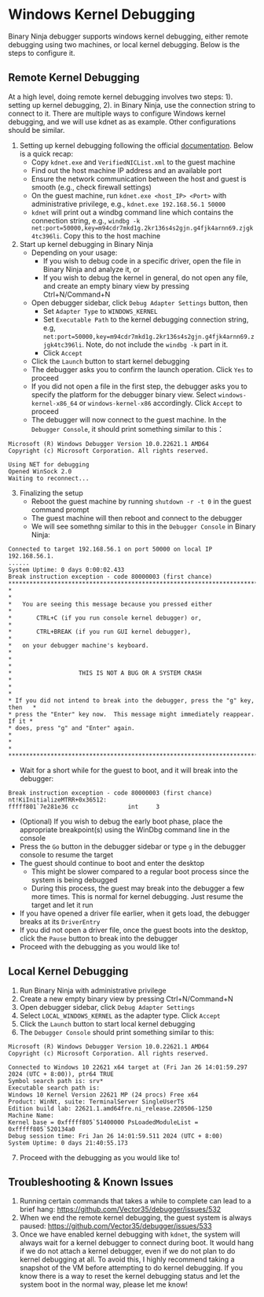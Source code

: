 # Windows Kernel Debugging

Binary Ninja debugger supports windows kernel debugging, either remote debugging using two machines, or local kernel debugging.
Below is the steps to configure it.

## Remote Kernel Debugging

At a high level, doing remote kernel debugging involves two steps: 1). setting up kernel debugging, 2). in Binary Ninja,
use the connection string to connect to it. There are multiple ways to configure Windows kernel debugging, and we will 
use kdnet as as example. Other configurations should be similar.

1. Setting up kernel debugging following the official [documentation](https://learn.microsoft.com/en-us/windows-hardware/drivers/debugger/setting-up-a-network-debugging-connection-automatically). Below is a quick recap:
   - Copy `kdnet.exe` and `VerifiedNICList.xml` to the guest machine
   - Find out the host machine IP address and an available port
   - Ensure the network communication between the host and guest is smooth (e.g., check firewall settings)
   - On the guest machine, run `kdnet.exe <host_IP> <Port>` with administrative privilege, e.g., `kdnet.exe 192.168.56.1 50000`
   - `kdnet` will print out a windbg command line which contains the connection string, e.g., `windbg -k net:port=50000,key=m94cdr7mkd1g.2kr136s4s2gjn.g4fjk4arnn69.zjgk4tc396li`. Copy this to the host machine
2. Start up kernel debugging in Binary Ninja
   - Depending on your usage:
     - If you wish to debug code in a specific driver, open the file in Binary Ninja and analyze it, or
     - If you wish to debug the kernel in general, do not open any file, and create an empty binary view by pressing Ctrl+N/Command+N
   - Open debugger sidebar, click `Debug Adapter Settings` button, then
     - Set `Adapter Type` to `WINDOWS_KERNEL`
     - Set `Executable Path` to the kernel debugging connection string, e.g, `net:port=50000,key=m94cdr7mkd1g.2kr136s4s2gjn.g4fjk4arnn69.zjgk4tc396li`. Note, do not include the `windbg -k` part in it.
     - Click `Accept`
   - Click the `Launch` button to start kernel debugging
   - The debugger asks you to confirm the launch operation. Click `Yes` to proceed
   - If you did not open a file in the first step, the debugger asks you to specify the platform for the debugger binary view. Select `windows-kernel-x86_64` or `windows-kernel-x86` accordingly. Click `Accept` to proceed
   - The debugger will now connect to the guest machine. In the `Debugger Console`, it should print something similar to this：
```
Microsoft (R) Windows Debugger Version 10.0.22621.1 AMD64
Copyright (c) Microsoft Corporation. All rights reserved.

Using NET for debugging
Opened WinSock 2.0
Waiting to reconnect...
```

3. Finalizing the setup
   - Reboot the guest machine by running `shutdown -r -t 0` in the guest command prompt
   - The guest machine will then reboot and connect to the debugger
   - We will see somethng similar to this in the `Debugger Console` in Binary Ninja:
```
Connected to target 192.168.56.1 on port 50000 on local IP 192.168.56.1.
......
System Uptime: 0 days 0:00:02.433
Break instruction exception - code 80000003 (first chance)
*******************************************************************************
*                                                                             *
*   You are seeing this message because you pressed either                    *
*       CTRL+C (if you run console kernel debugger) or,                       *
*       CTRL+BREAK (if you run GUI kernel debugger),                          *
*   on your debugger machine's keyboard.                                      *
*                                                                             *
*                   THIS IS NOT A BUG OR A SYSTEM CRASH                       *
*                                                                             *
* If you did not intend to break into the debugger, press the "g" key, then   *
* press the "Enter" key now.  This message might immediately reappear.  If it *
* does, press "g" and "Enter" again.                                          *
*                                                                             *
*******************************************************************************
```
  - Wait for a short while for the guest to boot, and it will break into the debugger:
```
Break instruction exception - code 80000003 (first chance)
nt!KiInitializeMTRR+0x36512:
fffff801`7e281e36 cc              int     3
```
  - (Optional) If you wish to debug the early boot phase, place the appropriate breakpoint(s) using the WinDbg command line in the console
  - Press the `Go` button in the debugger sidebar or type `g` in the debugger console to resume the target
  - The guest should continue to boot and enter the desktop
    - This might be slower compared to a regular boot process since the system is being debugged
    - During this process, the guest may break into the debugger a few more times. This is normal for kernel debugging. Just resume the target and let it run
  - If you have opened a driver file earlier, when it gets load, the debugger breaks at its `DriverEntry`
  - If you did not open a driver file, once the guest boots into the desktop, click the `Pause` button to break into the debugger
  - Proceed with the debugging as you would like to!
   

## Local Kernel Debugging

1. Run Binary Ninja with administrative privilege
2. Create a new empty binary view by pressing Ctrl+N/Command+N
3. Open debugger sidebar, click `Debug Adapter Settings`
4. Select `LOCAL_WINDOWS_KERNEL` as the adapter type. Click `Accept`
5. Click the `Launch` button to start local kernel debugging
6. The `Debugger Console` should print something similar to this:
```
Microsoft (R) Windows Debugger Version 10.0.22621.1 AMD64
Copyright (c) Microsoft Corporation. All rights reserved.

Connected to Windows 10 22621 x64 target at (Fri Jan 26 14:01:59.297 2024 (UTC + 8:00)), ptr64 TRUE
Symbol search path is: srv*
Executable search path is: 
Windows 10 Kernel Version 22621 MP (24 procs) Free x64
Product: WinNt, suite: TerminalServer SingleUserTS
Edition build lab: 22621.1.amd64fre.ni_release.220506-1250
Machine Name:
Kernel base = 0xfffff805`51400000 PsLoadedModuleList = 0xfffff805`520134a0
Debug session time: Fri Jan 26 14:01:59.511 2024 (UTC + 8:00)
System Uptime: 0 days 21:40:55.173
```
7. Proceed with the debugging as you would like to!

## Troubleshooting & Known Issues

1. Running certain commands that takes a while to complete can lead to a brief hang: https://github.com/Vector35/debugger/issues/532
2. When we end the remote kernel debugging, the guest system is always paused: https://github.com/Vector35/debugger/issues/533
3. Once we have enabled kernel debugging with `kdnet`, the system will always wait for a kernel debugger to connect during boot. 
It would hang if we do not attach a kernel debugger, even if we do not plan to do kernel debugging at all.
To avoid this, I highly recommend taking a snapshot of the VM before attempting to do kernel debugging.
If you know there is a way to reset the kernel debugging status and let the system boot in the normal way, please let me know!
